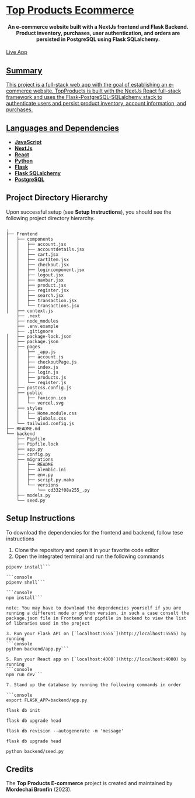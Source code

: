   # [Top Products Ecommerce](https://main.d38jhircp1zab3.amplifyapp.com/)



<h4 align="center">An e-commerce website built with a NextJs frontend and Flask Backend. Product inventory, purchases, user authentication, and orders are persisted in PostgreSQL using Flask SQLalchemy.</h1>

 <a href="https://main.d38jhircp1zab3.amplifyapp.com/">Live App



## Summary

This project is a full-stack web app with the goal of establishing an e-commerce website. TopProducts is built with the NextJs React full-stack framework and uses the Flask-PostgreSQL-SQLalchemy stack to authenticate users and persist product inventory, account information, and purchases.

## Languages and Dependencies

* **[JavaScript](https://developer.mozilla.org/en-US/docs/Web/JavaScript)**
* **[NextJs](https://nextjs.org/)**
* **[React](https://react.dev/)**
* **[Python](https://www.python.org/)**
* **[Flask](https://flask.palletsprojects.com/en/2.3.x/)**
* **[Flask SQLalchemy](https://flask-sqlalchemy.palletsprojects.com/en/3.1.x/)**
* **[PostgreSQL](https://www.postgresql.org/)**





## Project Directory Hierarchy

Upon successful setup (see **Setup Instructions**), you should see the following project directory hierarchy.


```
.
├── Frontend
│   ├── components
│   │   ├── account.jsx
│   │   ├── accountdetails.jsx
│   │   ├── cart.jsx
│   │   ├── cartItem.jsx
│   │   ├── checkout.jsx
│   │   ├── logincomponent.jsx
│   │   ├── logout.jsx
│   │   ├── navbar.jsx
│   │   ├── product.jsx
│   │   ├── register.jsx
│   │   ├── search.jsx
│   │   ├── transaction.jsx
│   │   └── transactions.jsx
│   ├── context.js
    ├── .next
    ├── node_modules
    ├── .env.example
    ├── .gitignore
│   ├── package-lock.json
│   ├── package.json
│   ├── pages
│   │   ├── _app.js
│   │   ├── account.js
│   │   ├── checkoutPage.js
│   │   ├── index.js
│   │   ├── login.js
│   │   ├── products.js
│   │   └── register.js
│   ├── postcss.config.js
│   ├── public
│   │   ├── favicon.ico
│   │   └── vercel.svg
│   ├── styles
│   │   ├── Home.module.css
│   │   └── globals.css
│   └── tailwind.config.js
├── README.md
└── backend
    ├── Pipfile
    ├── Pipfile.lock
    ├── app.py
    ├── config.py
    ├── migrations
    │   ├── README
    │   ├── alembic.ini
    │   ├── env.py
    │   ├── script.py.mako
    │   └── versions
    │       └── cd332f08a255_.py
    ├── models.py
    └── seed.py

```


## Setup Instructions

To download the dependencies for the frontend and backend, follow tese instructions
1. Clone the repository and open it in your favorite code editor
2. Open the integrated terminal and run the following commands

```console 
pipenv install```

```console
pipenv shell```

```console
npm install```

note: You may have to download the dependencies yourself if you are running a different node or python version, in such a case consult the package.json file in Frontend and pipfile in backend to view the list of libraries used in the project

3. Run your Flask API on [`localhost:5555`](http://localhost:5555) by
running
```console
python backend/app.py```

5. Run your React app on [`localhost:4000`](http://localhost:4000) by
running
```console
npm run dev```

7. Stand up the database by running the following commands in order

```console
export FLASK_APP=backend/app.py
```
```console
flask db init
```
```console
flask db upgrade head
```
```console
flask db revision --autogenerate -m 'message'
```
```console
flask db upgrade head
```
```console
python backend/seed.py
```


## Credits

The **Top Products E-commerce** project is created and maintained by **Mordechai Bronfin** (2023).


